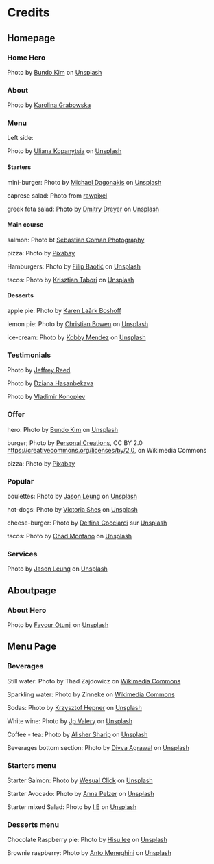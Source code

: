 # Credits

## Homepage

### Home Hero

Photo by [Bundo Kim]("https://unsplash.com/@bundo?utm_content=creditCopyText&utm_medium=referral&utm_source=unsplash) on [Unsplash](https://unsplash.com/photos/dining-table-and-chair-set-under-four-lighted-pendant-lamps-Pb9bUzH1nD8?utm_content=creditCopyText&utm_medium=referral&utm_source=unsplash)

### About

Photo by [Karolina Grabowska](https://www.pexels.com/photo/table-in-vintage-restaurant-6267/)

### Menu

Left side:

Photo by [Uliana Kopanytsia](https://unsplash.com/@ulian_ka?utm_content=creditCopyText&utm_medium=referral&utm_source=unsplash) on [Unsplash]("https://unsplash.com/photos/foods-on-plates-2FA0VJzwc0g?utm_content=creditCopyText&utm_medium=referral&utm_source=unsplash")

#### Starters

mini-burger:
Photo by [Michael Dagonakis](https://unsplash.com/de/@mdagonakis?utm_content=creditCopyText&utm_medium=referral&utm_source=unsplash) on [Unsplash](https://unsplash.com/de/fotos/apfelfrucht-auf-weissem-und-grunem-blumenkeramikteller-RmR_TyLnBXk?utm_content=creditCopyText&utm_medium=referral&utm_source=unsplash)

caprese salad:
Photo from [rawpixel](https://www.rawpixel.com/image/5922271/photo-image-public-domain-food-water)

greek feta salad:
Photo by [Dmitry Dreyer](https://unsplash.com/@deemwave?utm_content=creditCopyText&utm_medium=referral&utm_source=unsplash) on [Unsplash](https://unsplash.com/photos/vegetable-salad-on-round-white-ceramic-plate-K4ERT_IYazw?utm_content=creditCopyText&utm_medium=referral&utm_source=unsplash)

#### Main course

salmon:
Photo bt [Sebastian Coman Photography](https://www.pexels.com/fr-fr/photo/photo-en-gros-plan-de-la-nourriture-3655916/)

pizza:
Photo by [Pixabay](https://www.pexels.com/fr-fr/photo/nourriture-aliments-pizza-repas-208537/)

Hamburgers:
Photo by [Filip Baotić](https://unsplash.com/@filipbaotic?utm_content=creditCopyText&utm_medium=referral&utm_source=unsplash) on [Unsplash](https://unsplash.com/photos/burger-lot-MDIng-OpkaM?utm_content=creditCopyText&utm_medium=referral&utm_source=unsplash)

tacos:
Photo by [Krisztian Tabori](https://unsplash.com/@ktabori?utm_content=creditCopyText&utm_medium=referral&utm_source=unsplash) on [Unsplash](https://unsplash.com/photos/taco-pizza-ZQf4jzkpz1k?utm_content=creditCopyText&utm_medium=referral&utm_source=unsplash)

#### Desserts

apple pie:
Photo by [Karen Laårk Boshoff](https://www.pexels.com/fr-fr/photo/nourriture-aliments-dessert-sucre-13069484/)

lemon pie:
Photo by [Christian Bowen](https://unsplash.com/@chrishcush?utm_content=creditCopyText&utm_medium=referral&utm_source=unsplash) on [Unsplash](https://unsplash.com/photos/yellow-and-white-cupcake-on-white-and-blue-checkered-textile-Dpa0uuK8Mcc?utm_content=creditCopyText&utm_medium=referral&utm_source=unsplash)

ice-cream:
Photo by [Kobby Mendez](https://unsplash.com/@kobbymendez?utm_content=creditCopyText&utm_medium=referral&utm_source=unsplash) on [Unsplash](https://unsplash.com/photos/white-ice-cream-on-brown-cookie-idTwDKt2j2o?utm_content=creditCopyText&utm_medium=referral&utm_source=unsplash)

### Testimonials

Photo by [Jeffrey Reed](https://www.pexels.com/fr-fr/photo/homme-portant-des-lunettes-769772/)

Photo by [Dziana Hasanbekava](https://www.pexels.com/fr-fr/photo/femme-modele-blanc-jeune-7275385/)

Photo by [Vladimir Konoplev](https://www.pexels.com/fr-fr/photo/homme-chemise-riviere-fleuve-10955552/)

### Offer

hero:
Photo by [Bundo Kim]("https://unsplash.com/@bundo?utm_content=creditCopyText&utm_medium=referral&utm_source=unsplash) on [Unsplash](https://unsplash.com/photos/dining-table-and-chair-set-under-four-lighted-pendant-lamps-Pb9bUzH1nD8?utm_content=creditCopyText&utm_medium=referral&utm_source=unsplash)

burger;
Photo by [Personal Creations](https://www.flickr.com/people/127294011@N07), CC BY 2.0 <https://creativecommons.org/licenses/by/2.0>, on Wikimedia Commons

pizza:
Photo by [Pixabay](https://www.pexels.com/fr-fr/photo/nourriture-aliments-pizza-repas-208537/)

### Popular

boulettes:
Photo by [Jason Leung](https://unsplash.com/@ninjason?utm_content=creditCopyText&utm_medium=referral&utm_source=unsplash) on [Unsplash](https://unsplash.com/photos/meta-balls-with-noodles-served-on-white-ceramic-bowl-AUAuEgUxg5Q?utm_content=creditCopyText&utm_medium=referral&utm_source=unsplash)

hot-dogs:
Photo by [Victoria Shes](https://unsplash.com/@victoriakosmo?utm_content=creditCopyText&utm_medium=referral&utm_source=unsplash) on [Unsplash](https://unsplash.com/photos/hamburger-and-french-fries-8pK37xtN4bo?utm_content=creditCopyText&utm_medium=referral&utm_source=unsplash)

cheese-burger:
Photo by [Delfina Cocciardi](https://unsplash.com/fr/@dcocciardi?utm_content=creditCopyText&utm_medium=referral&utm_source=unsplash) sur [Unsplash](https://unsplash.com/fr/photos/burger-a-la-laitue-et-a-la-tomate-NDPBK-d-03M?utm_content=creditCopyText&utm_medium=referral&utm_source=unsplash)

tacos:
Photo by [Chad Montano](https://unsplash.com/@briewilly?utm_content=creditCopyText&utm_medium=referral&utm_source=unsplash) on [Unsplash](https://unsplash.com/photos/cooked-tacos-lP5MCM6nZ5A?utm_content=creditCopyText&utm_medium=referral&utm_source=unsplash)

### Services

Photo by [Jason Leung](https://unsplash.com/@ninjason?utm_content=creditCopyText&utm_medium=referral&utm_source=unsplash) on [Unsplash](https://unsplash.com/photos/photo-of-pub-set-in-room-during-daytime-poI7DelFiVA?utm_content=creditCopyText&utm_medium=referral&utm_source=unsplash)

## Aboutpage

### About Hero

Photo by [Favour Otunji](https://unsplash.com/@kodeblacc?utm_content=creditCopyText&utm_medium=referral&utm_source=unsplash) on [Unsplash](https://unsplash.com/photos/brown-dinette-set-lot-dD7xFyDzES4?utm_content=creditCopyText&utm_medium=referral&utm_source=unsplash)

## Menu Page

### Beverages

Still water:
Photo by Thad Zajdowicz on [Wikimedia Commons](https://commons.wikimedia.org/wiki/File:Water_Bottles_Image.png)

Sparkling water:
Photo by Zinneke on [Wikimedia Commons](<https://commons.wikimedia.org/wiki/File:Source_Roxane_Hovelange_(Cactus,_365_Delhaize,_Cristalline).jpg>)

Sodas:
Photo by [Krzysztof Hepner](https://unsplash.com/@nsx_2000?utm_content=creditCopyText&utm_medium=referral&utm_source=unsplash) on [Unsplash](https://unsplash.com/photos/two-coca-cola-cans-on-stainless-steel-table-MTOjTacH2zg?utm_content=creditCopyText&utm_medium=referral&utm_source=unsplash)

White wine:
Photo by [Jp Valery](https://unsplash.com/@jpvalery?utm_content=creditCopyText&utm_medium=referral&utm_source=unsplash) on [Unsplash](https://unsplash.com/photos/clear-wine-glass-on-brown-wooden-table-XTYoDjmXRag?utm_content=creditCopyText&utm_medium=referral&utm_source=unsplash)

Coffee - tea:
Photo by [Alisher Sharip](https://unsplash.com/@aligrapher?utm_content=creditCopyText&utm_medium=referral&utm_source=unsplash) on [Unsplash](https://unsplash.com/photos/black-ceramic-teapot-with-cups-mumpl9-D7Uc?utm_content=creditCopyText&utm_medium=referral&utm_source=unsplash)

Beverages bottom section:
Photo by [Divya Agrawal](https://unsplash.com/@divya_agrawal?utm_content=creditCopyText&utm_medium=referral&utm_source=unsplash) on [Unsplash](https://unsplash.com/photos/clear-drinking-glass-with-red-liquid-W9bDbSuqW8k?utm_content=creditCopyText&utm_medium=referral&utm_source=unsplash)

### Starters menu

Starter Salmon:
Photo by [Wesual Click](https://unsplash.com/@wesual?utm_content=creditCopyText&utm_medium=referral&utm_source=unsplash) on [Unsplash](https://unsplash.com/photos/round-white-ceramic-plate-with-lime-on-top-DhLl68_M5k4?utm_content=creditCopyText&utm_medium=referral&utm_source=unsplash)

Starter Avocado:
Photo by [Anna Pelzer](https://unsplash.com/@annapelzer?utm_content=creditCopyText&utm_medium=referral&utm_source=unsplash) on [Unsplash](https://unsplash.com/photos/two-sliced-breads-with-avocado-on-top-QcUJLRMDryQ?utm_content=creditCopyText&utm_medium=referral&utm_source=unsplash)

Starter mixed Salad:
Photo by [I E](https://unsplash.com/@iemanuel?utm_content=creditCopyText&utm_medium=referral&utm_source=unsplash) on [Unsplash](https://unsplash.com/photos/assorted-vegetable-dish-KRGFXJWIo2Y?utm_content=creditCopyText&utm_medium=referral&utm_source=unsplash)

### Desserts menu

Chocolate Raspberry pie:
Photo by [Hisu lee](https://unsplash.com/@lee_hisu?utm_content=creditCopyText&utm_medium=referral&utm_source=unsplash) on [Unsplash](https://unsplash.com/photos/photo-of-chocolate-cupcake-with-berry-toppings-on-white-ceramic-plate-JVK7ssGd1qc?utm_content=creditCopyText&utm_medium=referral&utm_source=unsplash)

Brownie raspberry:
Photo by [Anto Meneghini](https://unsplash.com/@antomeneghini?utm_content=creditCopyText&utm_medium=referral&utm_source=unsplash) on [Unsplash](https://unsplash.com/photos/raspberries-and-chocolate-cake-in-plate-on-table-iPkY0inAV4I?utm_content=creditCopyText&utm_medium=referral&utm_source=unsplash)

